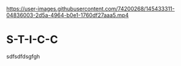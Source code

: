 

https://user-images.githubusercontent.com/74200268/145433311-04836003-2d5a-4964-b0e1-1760df27aaa5.mp4

# S-T-I-C-C
sdfsdfdsgfgh
